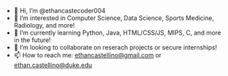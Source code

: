 - 👋 Hi, I’m @ethancastecoder004
- 👀 I’m interested in Computer Science, Data Science, Sports Medicine, Radiology, and more! 
- 🌱 I’m currently learning Python, Java, HTML/CSS/JS, MIPS, C, and more in the future!
- 💞️ I’m looking to collaborate on reserach projects or secure internships!
- 📫 How to reach me: ethancastellino@gmail.com or ethan.castellino@duke.edu

<!---
ethancastecoder004/ethancastecoder004 is a ✨ special ✨ repository because its `README.md` (this file) appears on your GitHub profile.
You can click the Preview link to take a look at your changes.
--->

